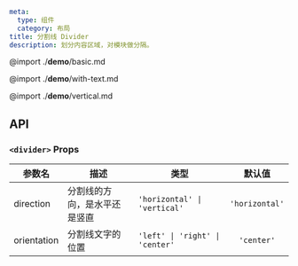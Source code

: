 
```yaml
meta:
  type: 组件
  category: 布局
title: 分割线 Divider
description: 划分内容区域，对模块做分隔。
```

@import ./__demo__/basic.md

@import ./__demo__/with-text.md

@import ./__demo__/vertical.md

## API


### `<divider>` Props

|参数名|描述|类型|默认值|
|---|---|---|:---:|
|direction|分割线的方向，是水平还是竖直|`'horizontal' \| 'vertical'`|`'horizontal'`|
|orientation|分割线文字的位置|`'left' \| 'right' \| 'center'`|`'center'`|


